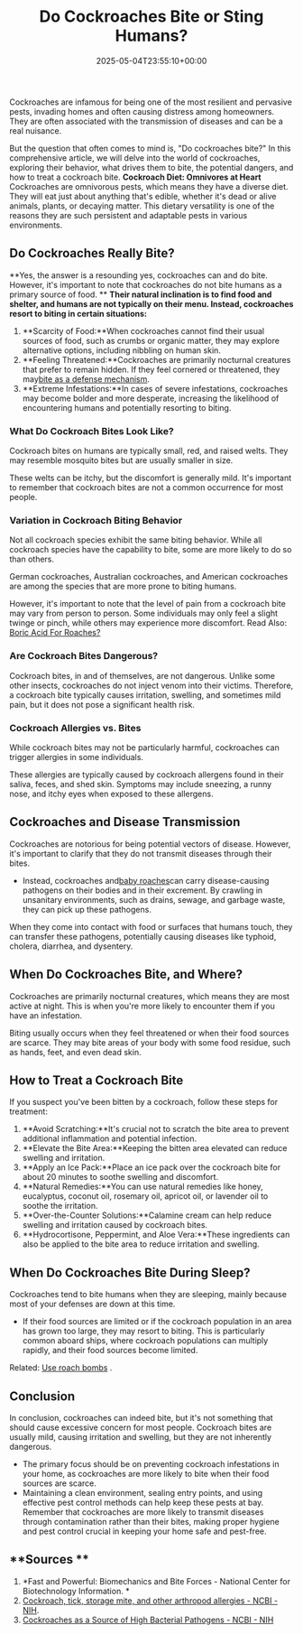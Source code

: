 ﻿---
layout: post
title: "\u200B\u200BDo Cockroaches Bite or Sting Humans?"
date: '2025-05-04T23:55:10+00:00'
categories:
- Cockroaches
- Guide
tags: []
slug: /do-cockroaches-bite/
lastmod: 2025-05-07T12:21:26+03:00
---

Cockroaches are infamous for being one of the most resilient and pervasive pests, invading homes and often causing distress among homeowners. They are often associated with the transmission of diseases and can be a real nuisance.

But the question that often comes to mind is, "Do cockroaches bite?" In this comprehensive article, we will delve into the world of cockroaches, exploring their behavior, what drives them to bite, the potential dangers, and how to treat a cockroach bite.
**Cockroach Diet: Omnivores at Heart**
Cockroaches are omnivorous pests, which means they have a diverse diet. They will eat just about anything that's edible, whether it's dead or alive animals, plants, or decaying matter. This dietary versatility is one of the reasons they are such persistent and adaptable pests in various environments.
## **Do Cockroaches Really Bite?**
**Yes, the answer is a resounding yes, cockroaches can and do bite. However, it's important to note that cockroaches do not bite humans as a primary source of food. **
**Their natural inclination is to find food and shelter, and humans are not typically on their menu. Instead, cockroaches resort to biting in certain situations:**
1. **Scarcity of Food:**When cockroaches cannot find their usual sources of food, such as crumbs or organic matter, they may explore alternative options, including nibbling on human skin.
2. **Feeling Threatened:**Cockroaches are primarily nocturnal creatures that prefer to remain hidden. If they feel cornered or threatened, they may[bite as a defense mechanism](https://www.ncbi.nlm.nih.gov/pmc/articles/PMC4641686/).
3. **Extreme Infestations:**In cases of severe infestations, cockroaches may become bolder and more desperate, increasing the likelihood of encountering humans and potentially resorting to biting.
### **What Do Cockroach Bites Look Like?**
Cockroach bites on humans are typically small, red, and raised welts. They may resemble mosquito bites but are usually smaller in size.

These welts can be itchy, but the discomfort is generally mild. It's important to remember that cockroach bites are not a common occurrence for most people.
### **Variation in Cockroach Biting Behavior**
Not all cockroach species exhibit the same biting behavior. While all cockroach species have the capability to bite, some are more likely to do so than others.

German cockroaches, Australian cockroaches, and American cockroaches are among the species that are more prone to biting humans.

However, it's important to note that the level of pain from a cockroach bite may vary from person to person. Some individuals may only feel a slight twinge or pinch, while others may experience more discomfort.
Read Also:
[Boric Acid For Roaches?](https://pestpolicy.com/does-boric-acid-kill-roaches/)
### **Are Cockroach Bites Dangerous?**
Cockroach bites, in and of themselves, are not dangerous. Unlike some other insects, cockroaches do not inject venom into their victims. Therefore, a cockroach bite typically causes irritation, swelling, and sometimes mild pain, but it does not pose a significant health risk.
### **Cockroach Allergies vs. Bites**
While cockroach bites may not be particularly harmful, cockroaches can trigger allergies in some individuals.

These allergies are typically caused by cockroach allergens found in their saliva, feces, and shed skin. Symptoms may include sneezing, a runny nose, and itchy eyes when exposed to these allergens.
## **Cockroaches and Disease Transmission**
Cockroaches are notorious for being potential vectors of disease. However, it's important to clarify that they do not transmit diseases through their bites.
- Instead, cockroaches and[baby roaches](https://pestpolicy.com/what-do-baby-roaches-look-like//)can carry disease-causing pathogens on their bodies and in their excrement.
By crawling in unsanitary environments, such as drains, sewage, and garbage waste, they can pick up these pathogens.

When they come into contact with food or surfaces that humans touch, they can transfer these pathogens, potentially causing diseases like typhoid, cholera, diarrhea, and dysentery.
## **When Do Cockroaches Bite, and Where?**
Cockroaches are primarily nocturnal creatures, which means they are most active at night. This is when you're more likely to encounter them if you have an infestation.

Biting usually occurs when they feel threatened or when their food sources are scarce. They may bite areas of your body with some food residue, such as hands, feet, and even dead skin.
## **How to Treat a Cockroach Bite**
If you suspect you've been bitten by a cockroach, follow these steps for treatment:
1. **Avoid Scratching:**It's crucial not to scratch the bite area to prevent additional inflammation and potential infection.
2. **Elevate the Bite Area:**Keeping the bitten area elevated can reduce swelling and irritation.
3. **Apply an Ice Pack:**Place an ice pack over the cockroach bite for about 20 minutes to soothe swelling and discomfort.
4. **Natural Remedies:**You can use natural remedies like honey, eucalyptus, coconut oil, rosemary oil, apricot oil, or lavender oil to soothe the irritation.
5. **Over-the-Counter Solutions:**Calamine cream can help reduce swelling and irritation caused by cockroach bites.
6. **Hydrocortisone, Peppermint, and Aloe Vera:**These ingredients can also be applied to the bite area to reduce irritation and swelling.
## **When Do Cockroaches Bite During Sleep?**
Cockroaches tend to bite humans when they are sleeping, mainly because most of your defenses are down at this time.
- If their food sources are limited or if the cockroach population in an area has grown too large, they may resort to biting.
This is particularly common aboard ships, where cockroach populations can multiply rapidly, and their food sources become limited.

Related:
[Use roach bombs](https://pestpolicy.com/best-fogger-for-roaches/)
.
## **Conclusion**
In conclusion, cockroaches can indeed bite, but it's not something that should cause excessive concern for most people. Cockroach bites are usually mild, causing irritation and swelling, but they are not inherently dangerous.
- The primary focus should be on preventing cockroach infestations in your home, as cockroaches are more likely to bite when their food sources are scarce.
- Maintaining a clean environment, sealing entry points, and using effective pest control methods can help keep these pests at bay.
Remember that cockroaches are more likely to transmit diseases through contamination rather than their bites, making proper hygiene and pest control crucial in keeping your home safe and pest-free.
## **Sources **
1. *Fast and Powerful: Biomechanics and Bite Forces - National Center for Biotechnology Information. *
2. [Cockroach, tick, storage mite, and other arthropod allergies - NCBI - NIH](https://www.ncbi.nlm.nih.gov/pmc/articles/PMC4484749/).
3. [Cockroaches as a Source of High Bacterial Pathogens - NCBI - NIH](https://www.ncbi.nlm.nih.gov/pmc/articles/PMC4909895/)
